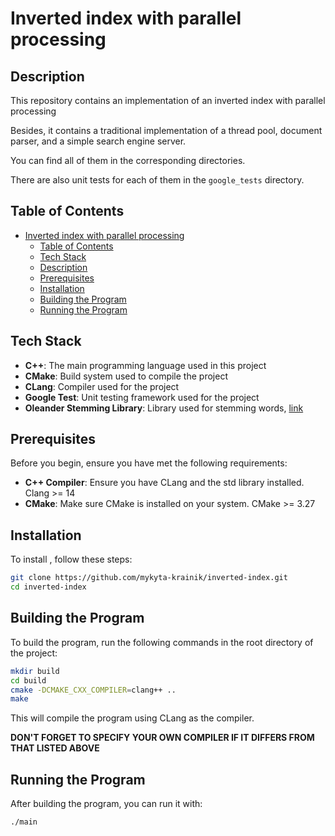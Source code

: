 # Inverted index with parallel processing

## Description

This repository contains an implementation of an inverted index with parallel processing

Besides, it contains a traditional implementation of a thread pool, document parser, and a 
simple search engine server.

You can find all of them in the corresponding directories.

There are also unit tests for each of them in the `google_tests` directory.

## Table of Contents

- [Inverted index with parallel processing](#inverted-index-with-parallel-processing)
  - [Table of Contents](#table-of-contents)
  - [Tech Stack](#tech-stack)
  - [Description](#description)
  - [Prerequisites](#prerequisites)
  - [Installation](#installation)
  - [Building the Program](#building-the-program)
  - [Running the Program](#running-the-program)

## Tech Stack

- **C++**: The main programming language used in this project
- **CMake**: Build system used to compile the project
- **CLang**: Compiler used for the project
- **Google Test**: Unit testing framework used for the project
- **Oleander Stemming Library**: Library used for stemming words, [link](https://github.com/Blake-Madden/OleanderStemmingLibrary)

## Prerequisites

Before you begin, ensure you have met the following requirements:
- **C++ Compiler**: Ensure you have CLang and the std library installed. Clang >= 14
- **CMake**: Make sure CMake is installed on your system. CMake >= 3.27

## Installation

To install <ProjectName>, follow these steps:

```bash
git clone https://github.com/mykyta-krainik/inverted-index.git
cd inverted-index
```

## Building the Program

To build the program, run the following commands in the root directory of the project:

```bash
mkdir build
cd build
cmake -DCMAKE_CXX_COMPILER=clang++ ..
make
```

This will compile the program using CLang as the compiler.

**DON'T FORGET TO SPECIFY YOUR OWN COMPILER IF IT DIFFERS FROM THAT LISTED ABOVE**

## Running the Program

After building the program, you can run it with:

```bash
./main
```